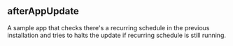 ## afterAppUpdate

A sample app that checks there's a recurring schedule in the previous installation and tries to halts the update if recurring schedule is still running.


